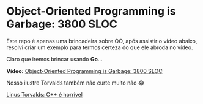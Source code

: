 # Object-Oriented Programming is Garbage: 3800 SLOC

Este repo é apenas uma brincadeira sobre OO, após assistir o vídeo abaixo, resolvi criar um exemplo para termos certeza do que ele abroda no vídeo.

Claro que iremos brincar usando **Go**...

**Vídeo:**
[Object-Oriented Programming is Garbage: 3800 SLOC](https://www.youtube.com/watch?v=V6VP-2aIcSc)

Nosso ilustre Torvalds também não curte muito não 😂

[Linus Torvalds: C++ é horrível](http://harmful.cat-v.org/software/c++/linus)
